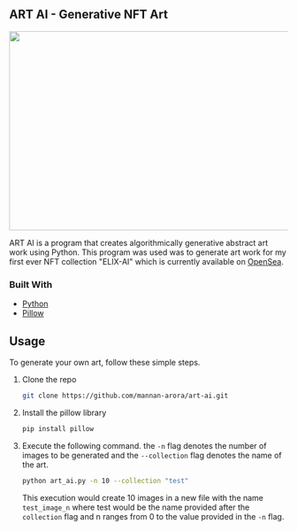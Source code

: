 
  
## ART AI - Generative NFT Art
<img src="https://i.ibb.co/TYBFzd3/Background.png" width="640" height="360">

ART AI is a program that creates algorithmically generative abstract art work using Python.  This program was used was to generate art work for my first ever NFT collection "ELIX-AI" which is currently available on [OpenSea](https://opensea.io/ELIX-AI).


### Built With
* [Python](https://www.python.org/)
* [Pillow](https://pillow.readthedocs.io/en/stable/)


## Usage

To generate your own art, follow these simple steps.

1. Clone the repo
   ```sh
   git clone https://github.com/mannan-arora/art-ai.git
   ```
2. Install the pillow library
   ```sh
   pip install pillow
   ```
3. Execute the following command. the ``-n`` flag denotes the number of images to be generated and the ``--collection``  flag denotes the name of the art. 
   ```sh
   python art_ai.py -n 10 --collection "test"
   ```
   This execution would create 10 images in a new file with the name ``test_image_n`` where test would be the name provided after the ``collection`` flag and n ranges from 0 to the value provided in the ``-n`` flag.   
